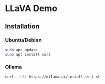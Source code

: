 # LLaVA Demo

## Installation

### Ubuntu/Debian

```bash
sudo apt update
sudo apt install curl
```

### Ollama

```bash
curl -fsSL https://ollama.ai/install.sh | sh
```
